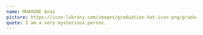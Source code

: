 ```yaml
---
name: MHAOUNE Anas
picture: https://icon-library.com/images/graduation-hat-icon-png/graduation-hat-icon-png-29.jpg
quote: I am a very mysterious person.
---
```

